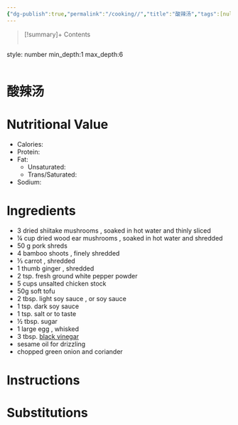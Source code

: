 ```yaml
---
{"dg-publish":true,"permalink":"/cooking//","title":"酸辣汤","tags":[null]}
---
```



>[!summary]+ Contents
>```toc
style: number
min_depth:1
max_depth:6 
>```


# 酸辣汤


# Nutritional Value
- Calories: 
- Protein:
- Fat:
	- Unsaturated: 
	- Trans/Saturated: 
- Sodium: 

# Ingredients
- 3 dried shiitake mushrooms , soaked in hot water and thinly sliced
- ¼ cup dried wood ear mushrooms , soaked in hot water and shredded
- 50 g pork shreds
- 4 bamboo shoots , finely shredded
- ⅓ carrot , shredded
- 1 thumb ginger , shredded
- 2 tsp. fresh ground white pepper powder
- 5 cups unsalted chicken stock
- 50g soft tofu
- 2 tbsp. light soy sauce , or soy sauce
- 1 tsp. dark soy sauce
- 1 tsp. salt or to taste
- ½ tbsp. sugar
- 1 large egg , whisked
- 3 tbsp. [black vinegar](https://amzn.to/2xnCtQg)
- sesame oil for drizzling
- chopped green onion and coriander


# Instructions


# Substitutions 


